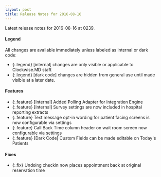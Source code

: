 ```yaml
---
layout: post
title: Release Notes for 2016-08-16
---
```


Latest release notes for 2016-08-16 at 0239.

<div class='legend' markdown='1'>

#### Legend

All changes are available immediately unless labeled as internal or dark code:

- {:.legend} [internal] changes are only visible or applicable to Clockwise.MD staff.
- {:.legend} [dark code] changes are hidden from general use until made visible at a later date.

</div>

<div class='features' markdown='1'>

#### Features

- {:.feature} [Internal] Added Polling Adapter for Integration Engine
- {:.feature} [Internal] Survey settings are now included in hospital reporting extracts
- {:.feature} Text message opt-in wording for patient facing screens is now configurable via settings
- {:.feature} Call Back Time column header on wait room screen now configurable via settings
- {:.feature} [Dark Code] Custom Fields can be made editable on Today's Patients

</div>

<div class='fixes' markdown='1'>

#### Fixes

- {:.fix} Undoing checkin now places appointment back at original reservation time

</div>
